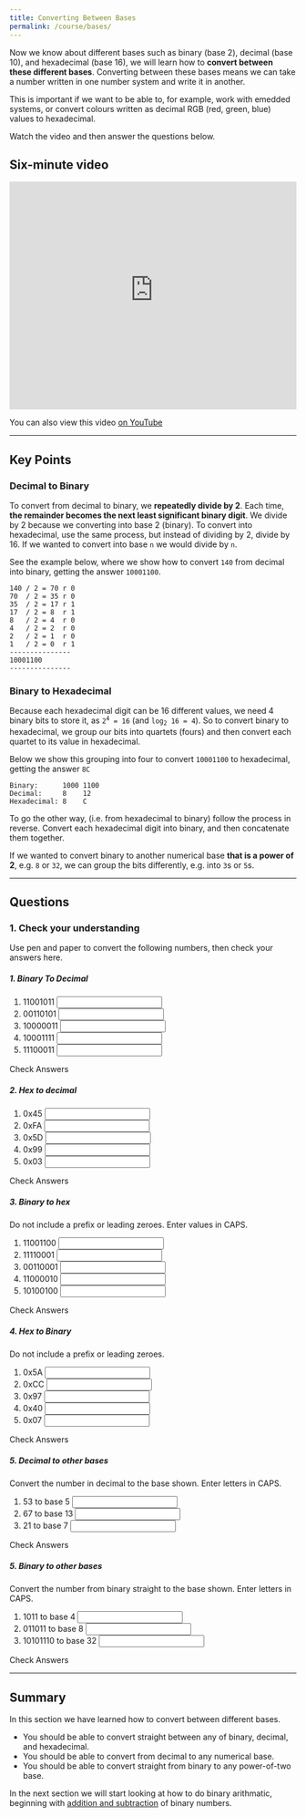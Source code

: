 ```yaml
---
title: Converting Between Bases
permalink: /course/bases/
---
```


Now we know about different bases such as binary (base 2), decimal (base 10), and hexadecimal (base 16), we will learn how to **convert between these different bases**. Converting between these bases means we can take a number written in one number system and write it in another.

This is important if we want to be able to, for example, work with emedded systems, or convert colours written as decimal RGB (red, green, blue) values to hexadecimal.

Watch the video and then answer the questions below.

## Six-minute video

<iframe width="100%" height="400px" src="https://www.youtube-nocookie.com/embed/gUZPNPjQKB4" frameborder="0" allow="accelerometer; autoplay; encrypted-media; gyroscope; picture-in-picture" allowfullscreen></iframe>

You can also view this video [on YouTube](https://youtu.be/gUZPNPjQKB4)

---

## Key Points

### Decimal to Binary

To convert from decimal to binary, we **repeatedly divide by 2**. Each time, **the remainder becomes the next least significant binary digit**. We divide by 2 because we converting into base 2 (binary). To convert into hexadecimal, use the same process, but instead of dividing by 2, divide by 16. If we wanted to convert into base `n` we would divide by `n`.

See the example below, where we show how to convert `140` from decimal into binary, getting the answer `10001100`.

    140 / 2 = 70 r 0
    70  / 2 = 35 r 0
    35  / 2 = 17 r 1
    17  / 2 = 8  r 1
    8   / 2 = 4  r 0
    4   / 2 = 2  r 0
    2   / 2 = 1  r 0
    1   / 2 = 0  r 1
    ---------------
    10001100
    ---------------


### Binary to Hexadecimal

Because each hexadecimal digit can be 16 different values, we need 4 binary bits to store it, as <code>2<sup>4</sup> = 16</code> (and <code>log<sub>2</sub> 16 = 4</code>). So to convert binary to hexadecimal, we group our bits into quartets (fours) and then convert each quartet to its value in hexadecimal.

Below we show this grouping into four to convert `10001100` to hexadecimal, getting the answer `8C`

    Binary:      1000 1100
    Decimal:     8    12
    Hexadecimal: 8    C

To go the other way, (i.e. from hexadecimal to binary) follow the process in reverse. Convert each hexadecimal digit into binary, and then concatenate them together.

If we wanted to convert binary to another numerical base **that is a power of 2**, e.g. `8` or `32`, we can group the bits differently, e.g. into `3`s or `5`s.

---

## Questions

### 1. Check your understanding

Use pen and paper to convert the following numbers, then check your answers here.

##### 1. Binary To Decimal
1. <label for ="q11">11001011</label> <input type="text" id="q11" data-answer="203" /> <span id="q11c" style="display:inline-block"></span>
2. <label for ="q12">00110101</label> <input type="text" id="q12" data-answer="53" /> <span id="q12c" style="display:inline-block"></span>
3. <label for ="q13">10000011</label> <input type="text" id="q13" data-answer="131" /> <span id="q13c" style="display:inline-block"></span>
4. <label for ="q14">10001111</label> <input type="text" id="q14" data-answer="143" /> <span id="q14c" style="display:inline-block"></span>
5. <label for ="q15">11100011</label> <input type="text" id="q15" data-answer="227" /> <span id="q15c" style="display:inline-block"></span>

<a class="btn btn-primary" type="submit" onClick="checkAnswers('q1')">Check Answers</a>
<script src="/assets/check.js"></script>

##### 2. Hex to decimal
1. <label for ="q21">0x45</label> <input type="text" id="q21" data-answer="69"  /> <span id="q21c" style="display:inline-block"></span>
2. <label for ="q22">0xFA</label> <input type="text" id="q22" data-answer="250"  /> <span id="q22c" style="display:inline-block"></span>
3. <label for ="q23">0x5D</label> <input type="text" id="q23" data-answer="93"  /> <span id="q23c" style="display:inline-block"></span>
4. <label for ="q24">0x99</label> <input type="text" id="q24" data-answer="153"  /> <span id="q24c" style="display:inline-block"></span>
5. <label for ="q25">0x03</label> <input type="text" id="q25" data-answer="3"  /> <span id="q25c" style="display:inline-block"></span>

<a class="btn btn-primary" type="submit" onClick="checkAnswers('q2')">Check Answers</a>


##### 3. Binary to hex

Do not include a prefix or leading zeroes. Enter values in CAPS.

1. <label for ="q31">11001100</label> <input type="text" id="q31" data-answer="CC"  /> <span id="q31c" style="display:inline-block"></span>
2. <label for ="q32">11110001</label> <input type="text" id="q32" data-answer="F1"  /> <span id="q32c" style="display:inline-block"></span>
3. <label for ="q33">00110001</label> <input type="text" id="q33" data-answer="31"  /> <span id="q33c" style="display:inline-block"></span>
4. <label for ="q34">11000010</label> <input type="text" id="q34" data-answer="C2"  /> <span id="q34c" style="display:inline-block"></span>
5. <label for ="q35">10100100</label> <input type="text" id="q35" data-answer="A4"  /> <span id="q35c" style="display:inline-block"></span>

<a class="btn btn-primary" type="submit" onClick="checkAnswers('q3')">Check Answers</a>


##### 4. Hex to Binary

Do not include a prefix or leading zeroes.

1. <label for ="q41">0x5A</label> <input type="text" id="q41" data-answer="1011010"  /> <span id="q41c" style="display:inline-block"></span>
2. <label for ="q42">0xCC</label> <input type="text" id="q42" data-answer="11001100"  /> <span id="q42c" style="display:inline-block"></span>
3. <label for ="q43">0x97</label> <input type="text" id="q43" data-answer="10010111"  /> <span id="q43c" style="display:inline-block"></span>
4. <label for ="q44">0x40</label> <input type="text" id="q44" data-answer="1000000"  /> <span id="q44c" style="display:inline-block"></span>
5. <label for ="q45">0x07</label> <input type="text" id="q45" data-answer="111"  /> <span id="q45c" style="display:inline-block"></span>

<a class="btn btn-primary" type="submit" onClick="checkAnswers('q4')">Check Answers</a>

##### 5. Decimal to other bases

Convert the number in decimal to the base shown. Enter letters in CAPS.

1. <label for ="q51">53 to base 5</label> <input type="text" id="q51" data-answer="203"  /> <span id="q51c" style="display:inline-block"></span>
2. <label for ="q52">67 to base 13</label> <input type="text" id="q52" data-answer="5B"  /> <span id="q52c" style="display:inline-block"></span>
3. <label for ="q53">21 to base 7</label> <input type="text" id="q53" data-answer="30"  /> <span id="q53c" style="display:inline-block"></span>

<a class="btn btn-primary" type="submit" onClick="checkAnswers('q5')">Check Answers</a>


##### 5. Binary to other bases

Convert the number from binary straight to the base shown. Enter letters in CAPS.

1. <label for ="q61">1011 to base 4</label> <input type="text" id="q61" data-answer="23"  /> <span id="q61c" style="display:inline-block"></span>
2. <label for ="q62">011011 to base 8</label> <input type="text" id="q62" data-answer="33"  /> <span id="q62c" style="display:inline-block"></span>
3. <label for ="q63">10101110 to base 32</label> <input type="text" id="q63" data-answer="5E"  /> <span id="q63c" style="display:inline-block"></span>

<a class="btn btn-primary" type="submit" onClick="checkAnswers('q6')">Check Answers</a>


---

## Summary

In this section we have learned how to convert between different bases.

* You should be able to convert straight between any of binary, decimal, and hexadecimal.
* You should be able to convert from decimal to any numerical base.
* You should be able to convert straight from binary to any power-of-two base.

In the next section we will start looking at how to do binary arithmatic, beginning with [addition and subtraction](../binary-addition/) of binary numbers.